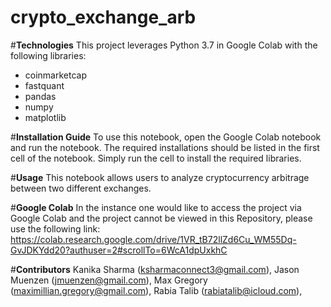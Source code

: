 # crypto_exchange_arb



#**Technologies**
This project leverages Python 3.7 in Google Colab with the following libraries:

- coinmarketcap
- fastquant
- pandas
- numpy
- matplotlib

#**Installation Guide**
To use this notebook, open the Google Colab notebook and run the notebook. The required installations should be listed in the first cell of the notebook. Simply run the cell to install the required libraries.

#**Usage**
This notebook allows users to analyze cryptocurrency arbitrage between two different exchanges. 

#**Google Colab**
In the instance one would like to access the project via Google Colab and the project cannot be viewed in this Repository, please use the following link: https://colab.research.google.com/drive/1VR_tB72llZd6Cu_WM55Dq-GvJDKYdd20?authuser=2#scrollTo=6WcA1dpUxkhC

#**Contributors**
Kanika Sharma (ksharmaconnect3@gmail.com), Jason Muenzen (jmuenzen@gmail.com), Max Gregory (maximillian.gregory@gmail.com), Rabia Talib (rabiatalib@icloud.com),
